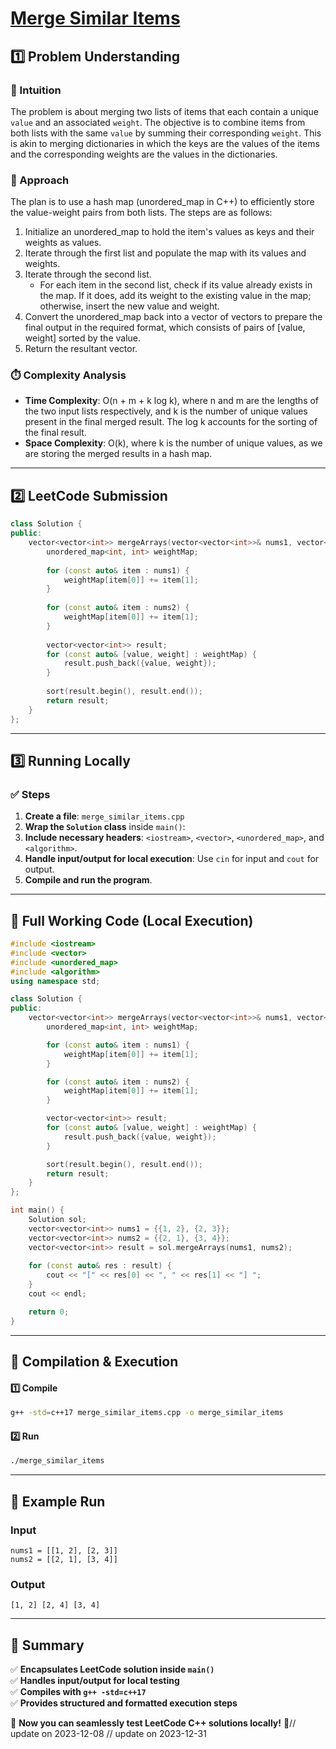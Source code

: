 # **[Merge Similar Items](https://leetcode.com/problems/merge-similar-items/description/)**  

## **1️⃣ Problem Understanding**  
### **📌 Intuition**  
The problem is about merging two lists of items that each contain a unique `value` and an associated `weight`. The objective is to combine items from both lists with the same `value` by summing their corresponding `weight`. This is akin to merging dictionaries in which the keys are the values of the items and the corresponding weights are the values in the dictionaries.

### **🚀 Approach**  
The plan is to use a hash map (unordered_map in C++) to efficiently store the value-weight pairs from both lists. The steps are as follows:
1. Initialize an unordered_map to hold the item's values as keys and their weights as values.
2. Iterate through the first list and populate the map with its values and weights.
3. Iterate through the second list.
   - For each item in the second list, check if its value already exists in the map. If it does, add its weight to the existing value in the map; otherwise, insert the new value and weight.
4. Convert the unordered_map back into a vector of vectors to prepare the final output in the required format, which consists of pairs of [value, weight] sorted by the value.
5. Return the resultant vector.

### **⏱️ Complexity Analysis**  
- **Time Complexity**: O(n + m + k log k), where n and m are the lengths of the two input lists respectively, and k is the number of unique values present in the final merged result. The log k accounts for the sorting of the final result.
- **Space Complexity**: O(k), where k is the number of unique values, as we are storing the merged results in a hash map.

---  

## **2️⃣ LeetCode Submission**  
```cpp
class Solution {
public:
    vector<vector<int>> mergeArrays(vector<vector<int>>& nums1, vector<vector<int>>& nums2) {
        unordered_map<int, int> weightMap;
        
        for (const auto& item : nums1) {
            weightMap[item[0]] += item[1];
        }
        
        for (const auto& item : nums2) {
            weightMap[item[0]] += item[1];
        }
        
        vector<vector<int>> result;
        for (const auto& [value, weight] : weightMap) {
            result.push_back({value, weight});
        }
        
        sort(result.begin(), result.end());
        return result;
    }
};  
```  

---  

## **3️⃣ Running Locally**  
### **✅ Steps**  
1. **Create a file**: `merge_similar_items.cpp`  
2. **Wrap the `Solution` class** inside `main()`:  
3. **Include necessary headers**: `<iostream>`, `<vector>`, `<unordered_map>`, and `<algorithm>`.  
4. **Handle input/output for local execution**: Use `cin` for input and `cout` for output.
5. **Compile and run the program**.  

---  

## **📝 Full Working Code (Local Execution)**  
```cpp
#include <iostream>
#include <vector>
#include <unordered_map>
#include <algorithm>
using namespace std;

class Solution {
public:
    vector<vector<int>> mergeArrays(vector<vector<int>>& nums1, vector<vector<int>>& nums2) {
        unordered_map<int, int> weightMap;

        for (const auto& item : nums1) {
            weightMap[item[0]] += item[1];
        }

        for (const auto& item : nums2) {
            weightMap[item[0]] += item[1];
        }

        vector<vector<int>> result;
        for (const auto& [value, weight] : weightMap) {
            result.push_back({value, weight});
        }

        sort(result.begin(), result.end());
        return result;
    }
};

int main() {
    Solution sol;
    vector<vector<int>> nums1 = {{1, 2}, {2, 3}};
    vector<vector<int>> nums2 = {{2, 1}, {3, 4}};
    vector<vector<int>> result = sol.mergeArrays(nums1, nums2);
    
    for (const auto& res : result) {
        cout << "[" << res[0] << ", " << res[1] << "] ";
    }
    cout << endl;

    return 0;
}  
```  

---  

## **🔧 Compilation & Execution**  
#### **1️⃣ Compile**  
```bash
g++ -std=c++17 merge_similar_items.cpp -o merge_similar_items
```  

#### **2️⃣ Run**  
```bash
./merge_similar_items
```  

---  

## **🎯 Example Run**  
### **Input**  
```
nums1 = [[1, 2], [2, 3]]
nums2 = [[2, 1], [3, 4]]
```  
### **Output**  
```
[1, 2] [2, 4] [3, 4] 
```  

---  

## **📌 Summary**  
✅ **Encapsulates LeetCode solution inside `main()`**  
✅ **Handles input/output for local testing**  
✅ **Compiles with `g++ -std=c++17`**  
✅ **Provides structured and formatted execution steps**  

🚀 **Now you can seamlessly test LeetCode C++ solutions locally!** 🚀// update on 2023-12-08
// update on 2023-12-31
